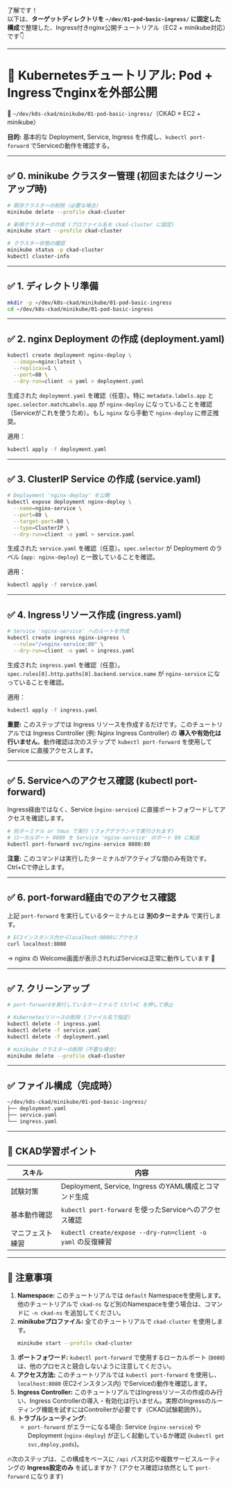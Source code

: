 了解です！  
以下は、**ターゲットディレクトリを `~/dev/01-pod-basic-ingress/` に固定した構成**で整理した、Ingress付きnginx公開チュートリアル（EC2 + minikube対応）です👇

---

# 📘 Kubernetesチュートリアル: Pod + Ingressでnginxを外部公開  
📂 `~/dev/k8s-ckad/minikube/01-pod-basic-ingress/`（CKAD × EC2 + minikube）

**目的:** 基本的な Deployment, Service, Ingress を作成し、`kubectl port-forward` でServiceの動作を確認する。

---

## ✅ 0. minikube クラスター管理 (初回またはクリーンアップ時)

```bash
# 既存クラスターの削除（必要な場合）
minikube delete --profile ckad-cluster

# 新規クラスターの作成 (プロファイル名を ckad-cluster に固定)
minikube start --profile ckad-cluster

# クラスター状態の確認
minikube status -p ckad-cluster
kubectl cluster-info
```

---

## ✅ 1. ディレクトリ準備

```bash
mkdir -p ~/dev/k8s-ckad/minikube/01-pod-basic-ingress
cd ~/dev/k8s-ckad/minikube/01-pod-basic-ingress
```

---

## ✅ 2. nginx Deployment の作成 (deployment.yaml)

```bash
kubectl create deployment nginx-deploy \
  --image=nginx:latest \
  --replicas=1 \
  --port=80 \
  --dry-run=client -o yaml > deployment.yaml
```

生成された `deployment.yaml` を確認（任意）。特に `metadata.labels.app` と `spec.selector.matchLabels.app` が `nginx-deploy` になっていることを確認（Serviceがこれを使うため）。もし `nginx` なら手動で `nginx-deploy` に修正推奨。

適用：

```bash
kubectl apply -f deployment.yaml
```

---

## ✅ 3. ClusterIP Service の作成 (service.yaml)

```bash
# Deployment 'nginx-deploy' を公開
kubectl expose deployment nginx-deploy \
  --name=nginx-service \
  --port=80 \
  --target-port=80 \
  --type=ClusterIP \
  --dry-run=client -o yaml > service.yaml
```

生成された `service.yaml` を確認（任意）。`spec.selector` が Deployment のラベル (`app: nginx-deploy`) と一致していることを確認。

適用：

```bash
kubectl apply -f service.yaml
```

---

## ✅ 4. Ingressリソース作成 (ingress.yaml)

```bash
# Service 'nginx-service' へのルートを作成
kubectl create ingress nginx-ingress \
  --rule="/=nginx-service:80" \
  --dry-run=client -o yaml > ingress.yaml
```

生成された `ingress.yaml` を確認（任意）。`spec.rules[0].http.paths[0].backend.service.name` が `nginx-service` になっていることを確認。

適用：

```bash
kubectl apply -f ingress.yaml
```

**重要:** このステップでは Ingress リソースを作成するだけです。このチュートリアルでは Ingress Controller (例: Nginx Ingress Controller) の **導入や有効化は行いません**。動作確認は次のステップで `kubectl port-forward` を使用して Service に直接アクセスします。

--- 

## ✅ 5. Serviceへのアクセス確認 (kubectl port-forward)

Ingress経由ではなく、Service (`nginx-service`) に直接ポートフォワードしてアクセスを確認します。

```bash
# 別ターミナル or tmux で実行 (フォアグラウンドで実行されます)
# ローカルポート 8080 を Service 'nginx-service' のポート 80 に転送
kubectl port-forward svc/nginx-service 8080:80
```

**注意:** このコマンドは実行したターミナルがアクティブな間のみ有効です。Ctrl+Cで停止します。

--- 

## ✅ 6. port-forward経由でのアクセス確認

上記 `port-forward` を実行しているターミナルとは **別のターミナル** で実行します。

```bash
# EC2インスタンス内からlocalhost:8080にアクセス
curl localhost:8080
```

→ nginx の Welcome画面が表示されればServiceは正常に動作しています 🎉

--- 

## ✅ 7. クリーンアップ

```bash
# port-forwardを実行しているターミナルで Ctrl+C を押して停止

# Kubernetesリソースの削除 (ファイル名で指定)
kubectl delete -f ingress.yaml
kubectl delete -f service.yaml
kubectl delete -f deployment.yaml

# minikube クラスターの削除（不要な場合）
minikube delete --profile ckad-cluster
```

---

## ✅ ファイル構成（完成時）

```bash
~/dev/k8s-ckad/minikube/01-pod-basic-ingress/
├── deployment.yaml
├── service.yaml
└── ingress.yaml
```

---

## 🎯 CKAD学習ポイント

| スキル           | 内容                       |
|------------------|----------------------------|
| 試験対策         | Deployment, Service, Ingress のYAML構成とコマンド生成 |
| 基本動作確認     | `kubectl port-forward` を使ったServiceへのアクセス確認 |
| マニフェスト練習 | `kubectl create/expose --dry-run=client -o yaml` の反復練習 |

---

## 📝 注意事項

1. **Namespace:** このチュートリアルでは `default` Namespaceを使用します。他のチュートリアルで `ckad-ns` など別のNamespaceを使う場合は、コマンドに `-n ckad-ns` を追加してください。
2. **minikubeプロファイル:** 全てのチュートリアルで `ckad-cluster` を使用します。
   ```bash
   minikube start --profile ckad-cluster
   ```
3. **ポートフォワード:** `kubectl port-forward` で使用するローカルポート (`8080`) は、他のプロセスと競合しないように注意してください。
4. **アクセス方法:** このチュートリアルでは `kubectl port-forward` を使用し、`localhost:8080` (EC2インスタンス内) でServiceの動作を確認します。
5. **Ingress Controller:** このチュートリアルではIngressリソースの作成のみ行い、Ingress Controllerの導入・有効化は行いません。実際のIngressのルーティング機能を試すにはControllerが必要です（CKAD試験範囲外）。
6. **トラブルシューティング:**
   - `port-forward` がエラーになる場合: Service (`nginx-service`) や Deployment (`nginx-deploy`) が正しく起動しているか確認 (`kubectl get svc,deploy,pods`)。

🔥次のステップは、この構成をベースに `/api` パス対応や複数サービスルーティングの **Ingress設定のみ** を試しますか？ (アクセス確認は依然として `port-forward` になります)